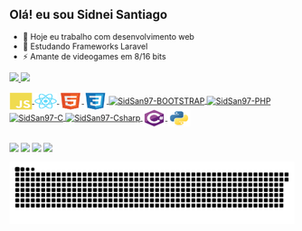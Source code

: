 
<!--
**SidSan97/SidSan97** is a ✨ _special_ ✨ repository because its `README.md` (this file) appears on your GitHub profile.

Here are some ideas to get you started:
-->

## Olá! eu sou Sidnei Santiago

- 🔭 Hoje eu trabalho com desenvolvimento web
- 🌱 Estudando Frameworks Laravel
- ⚡ Amante de videogames em 8/16 bits

 <div>
  <a href="https://github.com/sidsan97">
  <img height="180em" src="https://github-readme-stats.vercel.app/api?username=sidsan97&show_icons=true&theme=tokyonight&include_all_commits=true&count_private=true"/>
  <img height="180em" src="https://github-readme-stats.vercel.app/api/top-langs/?username=sidsan97&layout=compact&langs_count=7&theme=tokyonight"/>
</div>
  
  <div style="display: inline_block"><br>
  <img align="center" alt="SidSan97-Js" height="30" width="40" src="https://raw.githubusercontent.com/devicons/devicon/master/icons/javascript/javascript-plain.svg">
  <img align="center" alt="SidSan97-React" height="30" width="40" src="https://raw.githubusercontent.com/devicons/devicon/master/icons/react/react-original.svg">
  <img align="center" alt="SidSan97-HTML" height="30" width="40" src="https://raw.githubusercontent.com/devicons/devicon/master/icons/html5/html5-original.svg">
  <img align="center" alt="SidSan97-CSS" height="30" width="40" src="https://raw.githubusercontent.com/devicons/devicon/master/icons/css3/css3-original.svg">
  <img align="center" alt="SidSan97-BOOTSTRAP" height="30" width="40" src="https://raw.githubusercontent.com/jmnote/z-icons/master/svg/bootstrap.svg">
  <img align="center" alt="SidSan97-PHP" height="30" width="40" src="https://raw.githubusercontent.com/jmnote/z-icons/master/svg/php.svg">
  <img align="center" alt="SidSan97-C" height="30" width="40" src="https://raw.githubusercontent.com/jmnote/z-icons/master/svg/c.svg">
  <img align="center" alt="SidSan97-Csharp" height="30" width="40" src="https://raw.githubusercontent.com/jmnote/z-icons/master/svg/cpp.svg">
  <img align="center" alt="SidSan97-Csharp" height="30" width="40" src="https://raw.githubusercontent.com/devicons/devicon/master/icons/csharp/csharp-original.svg">
  <img align="center" alt="SidSan97-Python" height="30" width="40" src="https://raw.githubusercontent.com/devicons/devicon/master/icons/python/python-original.svg">
</div>

  ##
  
  <div>
    
 <a href="https://discord.gg/qVcqTJeQ" target="_blank"><img src="https://img.shields.io/badge/Discord-7289DA?style=for-the-badge&logo=discord&logoColor=white" target="_blank"></a> 
 <a href = "mailto:sidsantiago18@gmail.com"><img src="https://img.shields.io/badge/-Gmail-%23333?style=for-the-badge&logo=gmail&logoColor=white" target="_blank"></a>
 <a href="https://www.linkedin.com/in/sidnei-santiago-1135421b3/" target="_blank"><img src="https://img.shields.io/badge/-LinkedIn-%230077B5?style=for-the-badge&logo=linkedin&logoColor=white" target="_blank"></a> 
 <a href="https://www.facebook.com/sidnei.santiago.1/" target="_blank"><img src="https://img.shields.io/badge/Facebook-1877F2?style=for-the-badge&logo=facebook&logoColor=white" target="_blank"></a> 
  </div>
 
   ![Snake animation](https://github.com/sidsan97/sidsan97/blob/output/github-contribution-grid-snake.svg)


